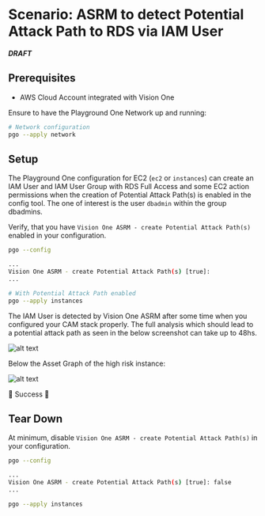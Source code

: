 # Scenario: ASRM to detect Potential Attack Path to RDS via IAM User

***DRAFT***

## Prerequisites

- AWS Cloud Account integrated with Vision One

Ensure to have the Playground One Network up and running:

```sh
# Network configuration
pgo --apply network
```

## Setup

The Playground One configuration for EC2 (`ec2` or `instances`) can create an IAM User and IAM User Group with RDS Full Access and some EC2 action permissions when the creation of Potential Attack Path(s) is enabled in the config tool. The one of interest is the user `dbadmin` within the group dbadmins.

Verify, that you have `Vision One ASRM - create Potential Attack Path(s)` enabled in your configuration.

```sh
pgo --config
```

```sh
...
Vision One ASRM - create Potential Attack Path(s) [true]:
...
```

```sh
# With Potential Attack Path enabled
pgo --apply instances
```

The IAM User is detected by Vision One ASRM after some time when you configured your CAM stack properly. The full analysis which should lead to a potential attack path as seen in the below screenshot can take up to 48hs.

![alt text](images/asrm-iam-attack-path-01.png "Attack Path")

Below the Asset Graph of the high risk instance:

![alt text](images/asrm-iam-attack-path-02.png "Asset Graph")

🎉 Success 🎉

## Tear Down

At minimum, disable `Vision One ASRM - create Potential Attack Path(s)` in your configuration.

```sh
pgo --config
```

```sh
...
Vision One ASRM - create Potential Attack Path(s) [true]: false
...
```

```sh
pgo --apply instances
```
